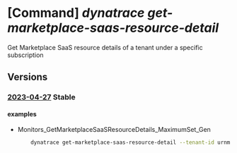 # [Command] _dynatrace get-marketplace-saas-resource-detail_

Get Marketplace SaaS resource details of a tenant under a specific subscription

## Versions

### [2023-04-27](/Resources/mgmt-plane/L3N1YnNjcmlwdGlvbnMve30vcHJvdmlkZXJzL2R5bmF0cmFjZS5vYnNlcnZhYmlsaXR5L2dldG1hcmtldHBsYWNlc2Fhc3Jlc291cmNlZGV0YWlscw==/2023-04-27.xml) **Stable**

<!-- mgmt-plane /subscriptions/{}/providers/dynatrace.observability/getmarketplacesaasresourcedetails 2023-04-27 -->

#### examples

- Monitors_GetMarketplaceSaaSResourceDetails_MaximumSet_Gen
    ```bash
        dynatrace get-marketplace-saas-resource-detail --tenant-id urnmattojzhktcfw
    ```
